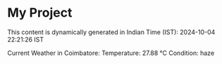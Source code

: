 # My Project

This content is dynamically generated in Indian Time (IST): 2024-10-04 22:21:26 IST


Current Weather in Coimbatore:
Temperature: 27.88 °C
Condition: haze
